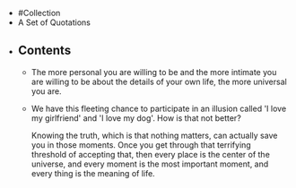 - #Collection
- A Set of Quotations
- ## Contents
	- The more personal you are willing to be and the more intimate you are willing to be about the details of your own life, the more universal you are.
	- We have this fleeting chance to participate in an illusion called 'I love my girlfriend' and 'I love my dog'. How is that not better?
	  
	  Knowing the truth, which is that nothing matters, can actually save you in those moments. Once you get through that terrifying threshold of accepting that, then every place is the center of the universe, and every moment is the most important moment, and every thing is the meaning of life.